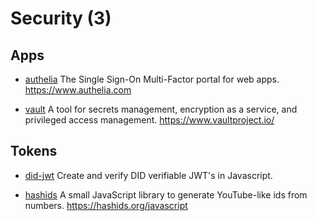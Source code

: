 # Security (3)

## Apps

- [authelia](https://github.com/authelia/authelia)
  The Single Sign-On Multi-Factor portal for web apps. <https://www.authelia.com>

- [vault](https://github.com/hashicorp/vault)
  A tool for secrets management, encryption as a service, and privileged access management. <https://www.vaultproject.io/>

## Tokens

- [did-jwt](https://github.com/decentralized-identity/did-jwt)
  Create and verify DID verifiable JWT's in Javascript.

- [hashids](https://github.com/niieani/hashids.js)
  A small JavaScript library to generate YouTube-like ids from numbers. <https://hashids.org/javascript>
